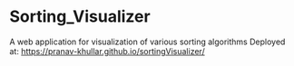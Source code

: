 # Sorting_Visualizer

A web application for visualization of various sorting algorithms
Deployed at: https://pranav-khullar.github.io/sortingVisualizer/
